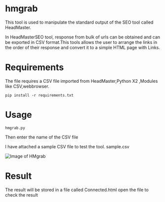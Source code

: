 # hmgrab
This tool is used to manipulate the standard output of the SEO tool called HeadMaster.

In HeadMasterSEO tool, response from bulk of urls can be obtained and can be exported in CSV format.This tools allows the user to
arrange the links in the order of their response and convert it to a simple HTML page with Links.


# Requirements

The file requires a CSV file imported from HeadMaster,Python X2 ,Modules like CSV,webbrowser.

``` pip install -r requirements.txt ```



# Usage

``` hmgrab.py ``` 

Then enter the name of the CSV file

I have attached a sample CSV file to test the tool. sample.csv

![Image of HMgrab](https://github.com/Tibinsunny/hmgrab/blob/master/screenshot/Screenshot.PNG)

# Result

The result will be stored in a file called Connected.html open the file to check the result
